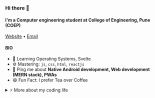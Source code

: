 ### Hi there 👋
#### I'm a Computer engineering student at College of Engineering, Pune (COEP)

<a href="https://chaudharirohit2810.github.io/">Website</a> •
<a href="mailto: rohitkc2810@gmail.com">Email</a>

#### BIO
- 🌱 Learning Operating Systems, Svelte
- ⚙️  Mastering: `js`, `css`, `html`, `reactjs`
- 💬 Ping me about **Native Android development, Web development (MERN stack), PWAs**
- 😄 Fun Fact: I prefer Tea over Coffee

<details>
<summary>⚡️ More about my coding life</summary>
  
<br/>
  
![Top Langs](https://github-readme-stats.vercel.app/api/top-langs/?username=chaudharirohit2810&layout=compact&hide=css,html&theme=radical)
  
![Rohit's github stats](https://github-readme-stats.vercel.app/api?username=chaudharirohit2810&show_icons=true&theme=radical)


</details>

